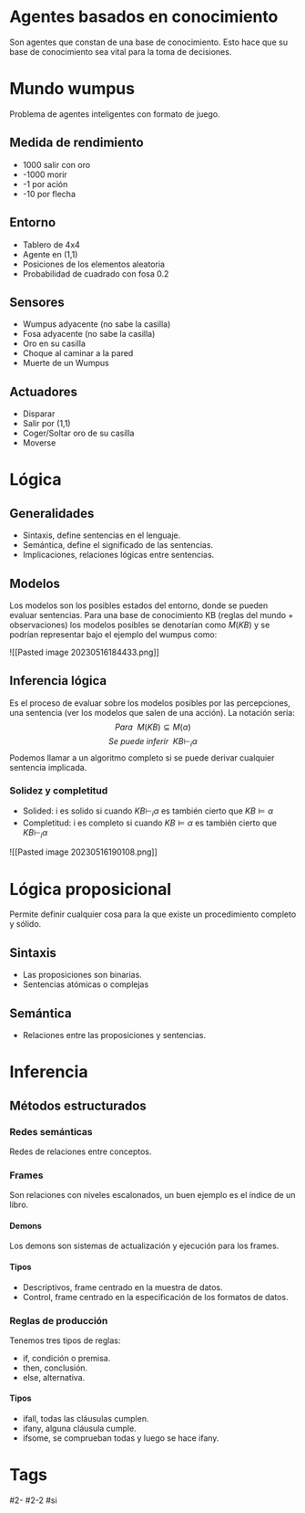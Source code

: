 # Agentes basados en conocimiento
Son agentes que constan de una base de conocimiento. Esto hace que su base de conocimiento sea vital para la toma de decisiones.
# Mundo wumpus
Problema de agentes inteligentes con formato de juego.
## Medida de rendimiento
- 1000 salir con oro
- -1000 morir
- -1 por ación
- -10 por flecha

## Entorno
- Tablero de 4x4
- Agente en (1,1)
- Posiciones de los elementos aleatoria
- Probabilidad de cuadrado con fosa 0.2

## Sensores
- Wumpus adyacente (no sabe la casilla)
- Fosa adyacente (no sabe la casilla)
- Oro en su casilla
- Choque al caminar a la pared
- Muerte de un Wumpus

## Actuadores
- Disparar
- Salir por (1,1)
- Coger/Soltar oro de su casilla
- Moverse

# Lógica
## Generalidades
- Sintaxis, define sentencias en el lenguaje.
- Semántica, define el significado de las sentencias.
- Implicaciones, relaciones lógicas entre sentencias.

## Modelos
Los modelos son los posibles estados del entorno, donde se pueden evaluar sentencias. Para una base de conocimiento KB (reglas del mundo + observaciones) los modelos posibles se denotarían como $M(KB)$ y se podrían representar bajo el ejemplo del wumpus como:

![[Pasted image 20230516184433.png]]

## Inferencia lógica
Es el proceso de evaluar sobre los modelos posibles por las percepciones, una sentencia (ver los modelos que salen de una acción). La notación sería:$$Para\ \ M(KB)\subseteq M (\alpha)$$$$Se\ puede\ inferir\ \ KB\vdash_i\alpha$$
Podemos llamar a un algoritmo completo si se puede derivar cualquier sentencia implicada.
### Solidez y completitud
- Solided: i es solido si cuando $KB\vdash_i\alpha$ es también cierto que $KB\vDash\alpha$
- Completitud: i es completo si cuando $KB\vDash\alpha$ es también cierto que $KB\vdash_i\alpha$

![[Pasted image 20230516190108.png]]

# Lógica proposicional
Permite definir cualquier cosa para la que existe un procedimiento completo y sólido.
## Sintaxis
- Las proposiciones son binarias.
- Sentencias atómicas o complejas

## Semántica
- Relaciones entre las proposiciones y sentencias.

# Inferencia
## Métodos estructurados
### Redes semánticas
Redes de relaciones entre conceptos.
### Frames
Son relaciones con niveles escalonados, un buen ejemplo es el índice de un libro.
#### Demons
Los demons son sistemas de actualización y ejecución para los frames.
#### Tipos
- Descriptivos, frame centrado en la muestra de datos.
- Control, frame centrado en la especificación de los formatos de datos.

### Reglas de producción
Tenemos tres tipos de reglas:
- if, condición o premisa.
- then, conclusión.
- else, alternativa.

#### Tipos
- ifall, todas las cláusulas cumplen.
- ifany, alguna cláusula cumple.
- ifsome, se comprueban todas y luego se hace ifany.

# Tags
#2-
#2-2 
#si
